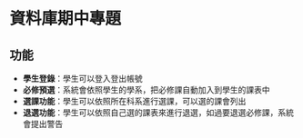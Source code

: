 # 資料庫期中專題

## 功能
- **學生登錄**：學生可以登入登出帳號
- **必修預選**：系統會依照學生的學系，把必修課自動加入到學生的課表中
- **選課功能**：學生可以依照所在科系進行選課，可以選的課會列出
- **退選功能**：學生可以依照自己選的課表來進行退選，如過要退選必修課，系統會提出警告
